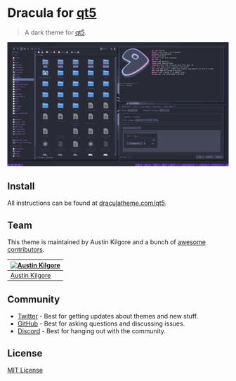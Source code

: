 # Dracula for [qt5](https://www.qt.io)

> A dark theme for [qt5](https://www.qt.io).

![Screenshot](./screenshot.png)

## Install

All instructions can be found at [draculatheme.com/qt5](https://draculatheme.com/qt5).

## Team

This theme is maintained by Austin Kilgore and a bunch of [awesome contributors](https://github.com/dracula/template/graphs/contributors).

| [![Austin Kilgore](https://github.com/TechieAndroid.png?size=100)](https://github.com/TechieAndroid) |
| ---------------------------------------------------------------------------------------------------- |
| [Austin Kilgore](https://github.com/TechieAndroid)                                                   |

## Community

- [Twitter](https://twitter.com/draculatheme) - Best for getting updates about themes and new stuff.
- [GitHub](https://github.com/dracula/dracula-theme/discussions) - Best for asking questions and discussing issues.
- [Discord](https://draculatheme.com/discord-invite) - Best for hanging out with the community.

## License

[MIT License](./LICENSE)
